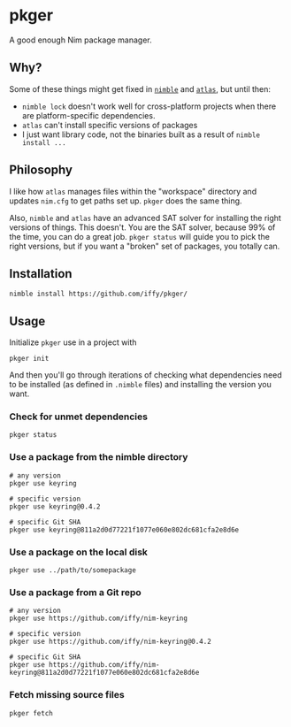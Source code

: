 # pkger

A good enough Nim package manager.

## Why?

Some of these things might get fixed in [`nimble`](https://github.com/nim-lang/nimble) and [`atlas`](https://github.com/nim-lang/atlas), but until then:

- `nimble lock` doesn't work well for cross-platform projects when there are platform-specific dependencies.
- `atlas` can't install specific versions of packages
- I just want library code, not the binaries built as a result of `nimble install ...`

## Philosophy

I like how `atlas` manages files within the "workspace" directory and updates `nim.cfg` to get paths set up. `pkger` does the same thing.

Also, `nimble` and `atlas` have an advanced SAT solver for installing the right versions of things. This doesn't. You are the SAT solver, because 99% of the time, you can do a great job. `pkger status` will guide you to pick the right versions, but if you want a "broken" set of packages, you totally can.

## Installation

```
nimble install https://github.com/iffy/pkger/
```

## Usage

Initialize `pkger` use in a project with

```
pkger init
```

And then you'll go through iterations of checking what dependencies need to be installed (as defined in `.nimble` files) and installing the version you want.

### Check for unmet dependencies

```
pkger status
```

### Use a package from the nimble directory

```
# any version
pkger use keyring

# specific version
pkger use keyring@0.4.2

# specific Git SHA
pkger use keyring@811a2d0d77221f1077e060e802dc681cfa2e8d6e
```

### Use a package on the local disk

```
pkger use ../path/to/somepackage
```

### Use a package from a Git repo

```
# any version
pkger use https://github.com/iffy/nim-keyring

# specific version
pkger use https://github.com/iffy/nim-keyring@0.4.2

# specific Git SHA
pkger use https://github.com/iffy/nim-keyring@811a2d0d77221f1077e060e802dc681cfa2e8d6e
```

### Fetch missing source files

```
pkger fetch
```